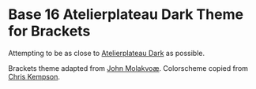 Base 16 Atelierplateau Dark Theme for Brackets
============================

Attempting to be as close to [Atelierplateau Dark](http://chriskempson.github.io/base16/#atelierplateau) as possible.

Brackets theme adapted from [John Molakvoæ](https://github.com/skjnldsv/default-dark).
Colorscheme copied from [Chris Kempson](http://chriskempson.com).
